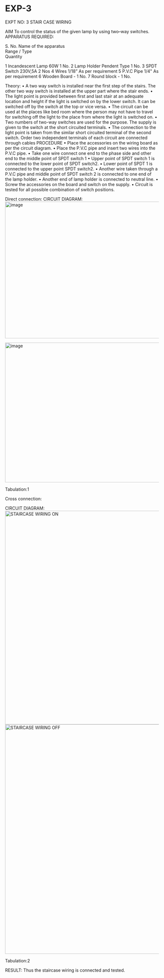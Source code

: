 # EXP-3
EXPT NO: 3				STAIR CASE WIRING                     

 
AIM
 To control the status of the given lamp by using two–way switches. 
APPARATUS REQUIRED:

S. No.
Name of the apparatus	
Range / Type	
Quantity

1	Incandescent Lamp	60W	1 No.
2	Lamp Holder	Pendent Type	1 No.
3	SPDT Switch	230V,5A	2 Nos
4	Wires	1/18”	As per requirement
5	P.V.C Pipe	1/4"	As per requirement
6	Wooden Board	-	1 No.
7	Round block	-	1 No.


Theory:
•	A two way switch is installed near the first step of the stairs. The other two way switch is installed at the upper part where the stair ends.
•	The light point is provided between first and last stair at an adequate location and height if the light is switched on by the lower switch. It can be switched off by the switch at the top or vice versa.
•	The circuit can be used at the places like bed room where the person may  not  have  to  travel for switching off the light to the place from where the light is switched on.
•	Two  numbers  of  two-way  switches  are  used  for  the  purpose.  The supply is given to the switch at the short circuited terminals.
•	The  connection  to  the  light  point  is  taken  from  the  similar  short circuited  terminal  of  the   second  switch.   Order  two  independent terminals of each circuit are connected through  cables 
PROCEDURE
•  Place the accessories on the wiring board as per the circuit diagram.
•  Place the P.V.C pipe and insert two wires into the P.V.C pipe.
•	Take one wire connect one end to the phase side and other end to the middle point of SPDT switch 1
•  Upper point of SPDT switch 1 is connected to the lower point of SPDT
switch2.
•  Lower point of SPDT 1 is connected to the upper point SPDT switch2.
•	Another wire taken through a P.V.C pipe and middle point of SPDT switch 2 is connected to one end of the lamp holder.
•  Another end of lamp holder is connected to neutral line.
•  Screw the accessories on the board and switch on the supply.
•  Circuit is tested for all possible combination of switch positions.


Direct connection: 
CIRCUIT DIAGRAM: 
<img width="732" height="448" alt="image" src="https://github.com/user-attachments/assets/e9232d1f-9a4c-47a9-b958-65a741a6e0f0" />


<img width="715" height="458" alt="image" src="https://github.com/user-attachments/assets/0032e889-0d31-447c-b6f3-4440ebabfd3d" />



Tabulation:1
	
Cross connection: 

CIRCUIT DIAGRAM:
<img width="1222" height="700" alt="STAIRCASE WIRING ON" src="https://github.com/user-attachments/assets/aa56ffd6-912e-437a-b40b-ab2d77689991" />
<img width="1177" height="752" alt="STAIRCASE WIRING OFF" src="https://github.com/user-attachments/assets/2d6f6481-e81a-44b3-96ac-6a788802342d" />

Tabulation:2

RESULT:
Thus the staircase wiring is connected and tested.
